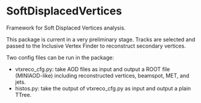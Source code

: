 # SoftDisplacedVertices
Framework for Soft Displaced Vertices analysis.

This package is current in a very preliminary stage. Tracks are selected and passed to the Inclusive Vertex Finder to reconstruct secondary vertices.

Two config files can be run in the package:
- vtxreco\_cfg.py: take AOD files as input and output a ROOT file (MINIAOD-like) including reconstructed vertices, beamspot, MET, and jets.
- histos.py: take the output of vtxreco\_cfg.py as input and output a plain TTree.
